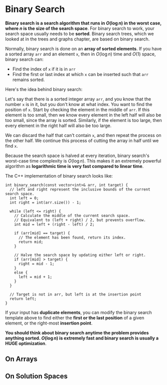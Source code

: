 # Binary Search
__Binary search is a search algorithm that runs in $O(\log n)$ in the worst case, where 
$n$ is the size of the search space__. For binary search to work, your search space usually needs to be __sorted__. Binary search trees, which we looked at in the trees and graphs chapter, are based on binary search.

Normally, binary search is done on an __array of sorted elements__. If you have a sorted array `arr` and an element `x`, then in $O(\log n)$ time and $O(1)$ space, binary search can:

- Find the index of `x` if it is in `arr`
- Find the first or last index at which `x` can be inserted such that `arr` remains sorted.

Here's the idea behind binary search:

Let's say that there is a sorted integer array `arr`, and you know that the number `x` is in it, but you don't know at what index. You want to find the position of `x`. Start by checking the element in the middle of `arr`. If this element is too small, then we know every element in the left half will also be too small, since the array is sorted. Similarly, if the element is too large, then every element in the right half will also be too large.

We can discard the half that can't contain `x`, and then repeat the process on the other half. We continue this process of cutting the array in half until we find `x`.

Because the search space is halved at every iteration, binary search's worst-case time complexity is $O(\log n)$. This makes it an extremely powerful algorithm as __logarithmic time is very fast compared to linear time__.

The C++ implementation of binary search looks like:

```
int binary_search(const vector<int>& arr, int target) {
  // left and right represent the inclusive bounds of the current search space.
  int left = 0;
  int right = int(arr.size()) - 1;

  while (left <= right) {
    // Calculate the middle of the current search space.
    // Equivalent to (left + right) / 2, but prevents overflow.
    int mid = left + (right - left) / 2;

    if (arr[mid] == target) {
      // The element has been found, return its index.
      return mid;
    }

    // Halve the search space by updating either left or right.
    if (arr[mid] > target) {
      right = mid - 1;
    }
    else {
      left = mid + 1;
    }
  }
  
  // Target is not in arr, but left is at the insertion point
  return left;
}
```
If your input has __duplicate elements__, you can modify the binary search template above to find either the __first or the last position__ of a given element, or the right-most __insertion point__.

__You should think about binary search anytime the problem provides anything sorted. $O(\log n)$ is extremely fast and binary search is usually a HUGE optimization__.

## On Arrays

## On Solution Spaces
